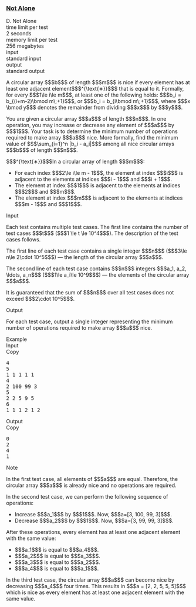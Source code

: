 <h3><a href="https://codeforces.com/contest/2153/problem/D" target="_blank" rel="noopener noreferrer">Not Alone</a></h3>

<div class="header"><div class="title">D. Not Alone</div><div class="time-limit"><div class="property-title">time limit per test</div>2 seconds</div><div class="memory-limit"><div class="property-title">memory limit per test</div>256 megabytes</div><div class="input-file input-standard"><div class="property-title">input</div>standard input</div><div class="output-file output-standard"><div class="property-title">output</div>standard output</div></div><div><p>  </p><p>A circular array $$$b$$$ of length $$$m$$$ is <span class="tex-font-style-it">nice</span> if every element has at least one adjacent element$$$^{\text{∗}}$$$ that is equal to it. Formally, for every $$$1\le i\le m$$$, at least one of the following holds: $$$b_i = b_{(i+m-2)\bmod m\;+1}$$$, or $$$b_i = b_{i\bmod m\;+1}$$$, where $$$x \bmod y$$$ denotes the remainder from dividing $$$x$$$ by $$$y$$$. </p><p>You are given a circular array $$$a$$$ of length $$$n$$$. In one operation, you may increase or decrease any element of $$$a$$$ by $$$1$$$. Your task is to determine the minimum number of operations required to make array $$$a$$$ nice. More formally, find the minimum value of $$$\sum_{i=1}^n |b_i - a_i|$$$ among all nice circular arrays $$$b$$$ of length $$$n$$$.</p><div class="statement-footnote"><p>$$$^{\text{∗}}$$$In a circular array of length $$$m$$$: </p><ul> <li> For each index $$$2\le i\le m - 1$$$, the element at index $$$i$$$ is adjacent to the elements at indices $$$i - 1$$$ and $$$i + 1$$$. </li><li> The element at index $$$1$$$ is adjacent to the elements at indices $$$2$$$ and $$$m$$$. </li><li> The element at index $$$m$$$ is adjacent to the elements at indices $$$m - 1$$$ and $$$1$$$. </li></ul> </div></div><div class="input-specification"><div class="section-title">Input</div><p>Each test contains multiple test cases. The first line contains the number of test cases $$$t$$$ ($$$1 \le t \le 10^4$$$). The description of the test cases follows. </p><p>The first line of each test case contains a single integer $$$n$$$ ($$$3\le n\le 2\cdot 10^5$$$) — the length of the circular array $$$a$$$.</p><p>The second line of each test case contains $$$n$$$ integers $$$a_1, a_2, \ldots, a_n$$$ ($$$1\le a_i\le 10^9$$$) — the elements of the circular array $$$a$$$.</p><p>It is guaranteed that the sum of $$$n$$$ over all test cases does not exceed $$$2\cdot 10^5$$$. </p></div><div class="output-specification"><div class="section-title">Output</div><p>For each test case, output a single integer representing the minimum number of operations required to make array $$$a$$$ nice.</p></div><div class="sample-tests"><div class="section-title">Example</div><div class="sample-test"><div class="input"><div class="title">Input<div title="Copy" data-clipboard-target="#id006535337507399569" id="id00820273391487277" class="input-output-copier">Copy</div></div><pre id="id006535337507399569"><div class="test-example-line test-example-line-even test-example-line-0">4</div><div class="test-example-line test-example-line-odd test-example-line-1">5</div><div class="test-example-line test-example-line-odd test-example-line-1">1 1 1 1 1</div><div class="test-example-line test-example-line-even test-example-line-2">4</div><div class="test-example-line test-example-line-even test-example-line-2">2 100 99 3</div><div class="test-example-line test-example-line-odd test-example-line-3">5</div><div class="test-example-line test-example-line-odd test-example-line-3">2 2 5 9 5</div><div class="test-example-line test-example-line-even test-example-line-4">6</div><div class="test-example-line test-example-line-even test-example-line-4">1 1 1 2 1 2</div></pre></div><div class="output"><div class="title">Output<div title="Copy" data-clipboard-target="#id004346809508131769" id="id007308554675603931" class="input-output-copier">Copy</div></div><pre id="id004346809508131769"><div class="test-example-line test-example-line-odd test-example-line-1">0</div><div class="test-example-line test-example-line-even test-example-line-2">2</div><div class="test-example-line test-example-line-odd test-example-line-3">4</div><div class="test-example-line test-example-line-even test-example-line-4">1</div></pre></div></div></div><div class="note"><div class="section-title">Note</div><p>In the first test case, all elements of $$$a$$$ are equal. Therefore, the circular array $$$a$$$ is already nice and no operations are required.</p><p>In the second test case, we can perform the following sequence of operations:</p><ul> <li> Increase $$$a_1$$$ by $$$1$$$. Now, $$$a=[3, 100, 99, 3]$$$. </li><li> Decrease $$$a_2$$$ by $$$1$$$. Now, $$$a=[3, 99, 99, 3]$$$. </li></ul><p>After these operations, every element has at least one adjacent element with the same value:</p><ul> <li> $$$a_1$$$ is equal to $$$a_4$$$. </li><li> $$$a_2$$$ is equal to $$$a_3$$$. </li><li> $$$a_3$$$ is equal to $$$a_2$$$. </li><li> $$$a_4$$$ is equal to $$$a_1$$$. </li></ul><p>In the third test case, the circular array $$$a$$$ can become nice by decreasing $$$a_4$$$ four times. This results in $$$a = [2, 2, 5, 5, 5]$$$ which is nice as every element has at least one adjacent element with the same value.</p></div>